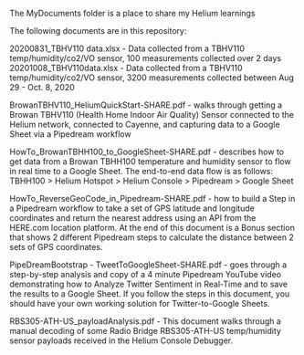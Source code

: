The MyDocuments folder is a place to share my Helium learnings

The following documents are in this repository:

20200831_TBHV110 data.xlsx - Data collected from a TBHV110 temp/humidity/co2/VO sensor, 100 measurements collected over 2 days
20201008_TBHV110data.xlsx - Data collected from a TBHV110 temp/humidity/co2/VO sensor, 3200 measurements collected between Aug 29 - Oct. 8, 2020

BrowanTBHV110_HeliumQuickStart-SHARE.pdf - walks through getting a Browan TBHV110 (Health Home Indoor Air Quality) Sensor connected to the Helium network, connected to Cayenne, and capturing data to a Google Sheet via a Pipedream workflow

HowTo_BrowanTBHH100_to_GoogleSheet-SHARE.pdf - describes how to get data from a Browan TBHH100 temperature and humidity sensor to flow in real time to a Google Sheet.
The end-to-end data flow is as follows: TBHH100 > Helium Hotspot > Helium Console > Pipedream > Google Sheet

HowTo_ReverseGeoCode_in_Pipedream-SHARE.pdf - how to build a Step in a Pipedream workflow to take a set of GPS latitude and longitude coordinates and return the nearest address using an API from the HERE.com location platform. At the end of this document is a Bonus section that shows 2 different Pipedream steps to calculate the distance between 2 sets of GPS coordinates. 

PipeDreamBootstrap - TweetToGoogleSheet-SHARE.pdf - goes through a step-by-step analysis and copy of a 4 minute Pipedream YouTube video demonstrating how to Analyze Twitter Sentiment in Real-Time and to save the results to a Google Sheet. If you follow the steps in this document, you should have your own working solution for Twitter-to-Google Sheets.

RBS305-ATH-US_payloadAnalysis.pdf - This document walks through a manual decoding of some Radio Bridge RBS305-ATH-US temp/humidity sensor payloads received in the Helium Console Debugger. 
